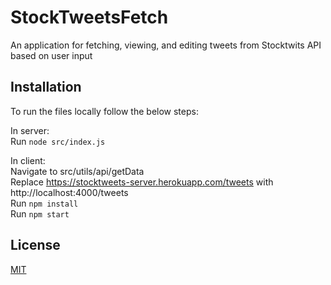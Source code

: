 # StockTweetsFetch
An application for fetching, viewing, and editing tweets from Stocktwits API based on user input

## Installation

To run the files locally follow the below steps:

In server:<br/>
Run ```node src/index.js```<br/>


In client:<br/>
Navigate to src/utils/api/getData <br/>
Replace https://stocktweets-server.herokuapp.com/tweets with http://localhost:4000/tweets<br/>
Run ```npm install``` <br/>
Run ```npm start```<br/>


## License
[MIT](https://choosealicense.com/licenses/mit/)
